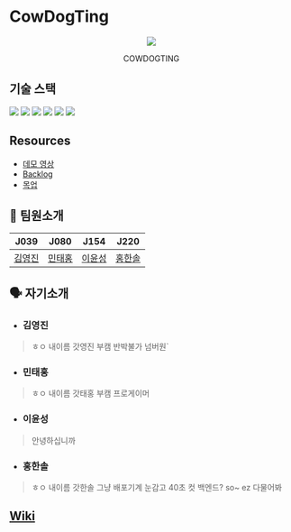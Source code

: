 # CowDogTing
<p align="center" >
<img src="https://user-images.githubusercontent.com/64246267/138801849-61178d29-1a9a-4723-bcb9-ac3f5d2ce4a7.png" align="center"/>
</p>

<p align="center" >
COWDOGTING
</p>

## 기술 스택
<img src="https://img.shields.io/badge/React-61DAFB?style=for-the-badge&logo=react&logoColor=white">
<img src="https://img.shields.io/badge/Mysql-4479A1?style=for-the-badge&logo=mysql&logoColor=white">
<img src="https://img.shields.io/badge/express-00DC00?style=for-the-badge&logo=express&logoColor=white">  
<img src="https://img.shields.io/badge/Typescript-007396?style=for-the-badge&logo=typescript&logoColor=white">
<img src="https://img.shields.io/badge/Eslint-F7DF1E?style=for-the-badge&logo=eslint&logoColor=white">
<img src="https://img.shields.io/badge/Prettier-000000?style=for-the-badge&logo=prettier&logoColor=white">

## Resources
- [데모 영상]()
- [Backlog]()
- [목업]()

## 👨 팀원소개

| J039   | J080   | J154  | J220   |
| :------: | :------: | :------: | :------: |
| [김영진](https://github.com/jin-Pro) | [민태홍](https://github.com/taehong0-0) | [이윤성](https://github.com/ddaynew365) | [홍한솔](https://github.com/Noelsky-code) |

  ## 🗣 자기소개
  - ### 김영진
  > ㅎㅇ 내이름 갓영진 부캠 반박불가 넘버원`
  - ### 민태홍
  > ㅎㅇ 내이름 갓태홍 부캠 프로게이머 
  - ### 이윤성
  > 안녕하십니까
  - ### 홍한솔
  > ㅎㅇ 내이름 갓한솔 그냥 배포기계 눈감고 40초 컷 백엔드? so~ ez 다물어봐

## [Wiki](https://github.com/boostcampwm-2021/web10-CowDogTing/wiki) 


